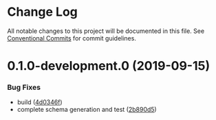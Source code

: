 # Change Log

All notable changes to this project will be documented in this file.
See [Conventional Commits](https://conventionalcommits.org) for commit guidelines.

# 0.1.0-development.0 (2019-09-15)


### Bug Fixes

* build ([4d0346f](https://github.com/graphly/graphly/commit/4d0346f))
* complete schema generation and test ([2b890d5](https://github.com/graphly/graphly/commit/2b890d5))
